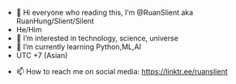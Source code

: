 - 👋 Hi everyone who reading this, I’m @RuanSlient aka RuanHung/Slient/Silent
- He/Him
- 👀 I’m interested in technology, science, universe 
- 🌱 I’m currently learning Python,ML,AI
- UTC +7 (Asian)
<!-- - 💞️ I’m looking to collaborate on ... -->
- 📫 How to reach me on social media:
https://linktr.ee/ruanslient








<!---
Slient1802/Slient1802 is a ✨ special ✨ repository because its `README.md` (this file) appears on your GitHub profile.
You can click the Preview link to take a look at your changes.
--->
